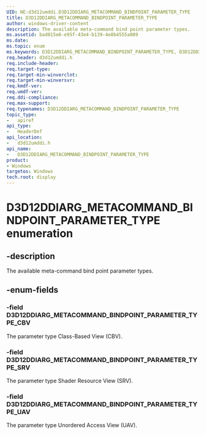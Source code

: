 ```yaml
---
UID: NE:d3d12umddi.D3D12DDIARG_METACOMMAND_BINDPOINT_PARAMETER_TYPE
title: D3D12DDIARG_METACOMMAND_BINDPOINT_PARAMETER_TYPE
author: windows-driver-content
description: The available meta-command bind point parameter types.
ms.assetid: bad015e6-e95f-43e4-b139-4e8b4555a089
ms.date:
ms.topic: enum
ms.keywords: D3D12DDIARG_METACOMMAND_BINDPOINT_PARAMETER_TYPE, D3D12DDIARG_METACOMMAND_BINDPOINT_PARAMETER_TYPE,
req.header: d3d12umddi.h
req.include-header:
req.target-type:
req.target-min-winverclnt:
req.target-min-winversvr:
req.kmdf-ver:
req.umdf-ver:
req.ddi-compliance:
req.max-support:
req.typenames: D3D12DDIARG_METACOMMAND_BINDPOINT_PARAMETER_TYPE
topic_type:
-	apiref
api_type:
-	HeaderDef
api_location:
-	d3d12umddi.h
api_name:
-	D3D12DDIARG_METACOMMAND_BINDPOINT_PARAMETER_TYPE
product: 
- Windows
targetos: Windows
tech.root: display
---
```


# D3D12DDIARG_METACOMMAND_BINDPOINT_PARAMETER_TYPE enumeration

## -description

The available meta-command bind point parameter types.

## -enum-fields

### -field D3D12DDIARG_METACOMMAND_BINDPOINT_PARAMETER_TYPE_CBV

The parameter type Class-Based View (CBV).

### -field D3D12DDIARG_METACOMMAND_BINDPOINT_PARAMETER_TYPE_SRV

The parameter type Shader Resource View (SRV).

### -field D3D12DDIARG_METACOMMAND_BINDPOINT_PARAMETER_TYPE_UAV

The parameter type Unordered Access View (UAV).
